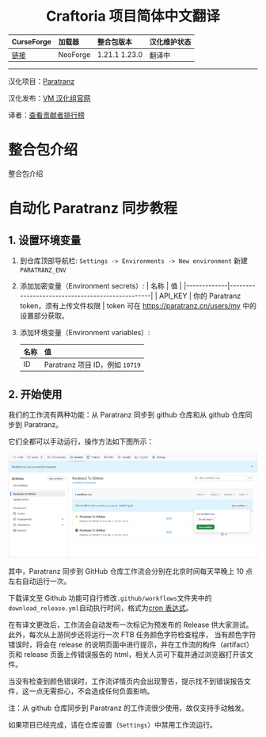 <div align="center"> 
   <h1>Craftoria 项目简体中文翻译</h1>
</div>

| CurseForge     | 加载器     | 整合包版本         | 汉化维护状态 |
| :------------- | :--------- | :----------------- | :----------- |
| [链接](https://www.curseforge.com/minecraft/modpacks/craftoria) | NeoForge | 1.21.1 1.23.0 | 翻译中       |

---

汉化项目：[Paratranz](https://paratranz.cn/projects/15860)

汉化发布：[VM 汉化组官网](https://vmct-cn.top/modpacks/项目)

译者：[查看贡献者排行榜](https://paratranz.cn/projects/15860/leaderboard)

# 整合包介绍

整合包介绍

# 自动化 Paratranz 同步教程

## 1. 设置环境变量

1. 到仓库顶部导航栏: `Settings -> Environments -> New environment` 新建 `PARATRANZ_ENV`
2. 添加加密变量（Environment secrets）:
   | 名称 | 值 |
   |-------------|-------------------------------------------------|
   | API_KEY | 你的 Paratranz token，须有上传文件权限 |
   token 可在 <https://paratranz.cn/users/my> 中的设置部分获取。
3. 添加环境变量（Environment variables）:

   | 名称 | 值                              |
   | ---- | ------------------------------- |
   | ID   | Paratranz 项目 ID，例如 `10719` |

## 2. 开始使用

我们的工作流有两种功能：从 Paratranz 同步到 github 仓库和从 github 仓库同步到 Paratranz。

它们全都可以手动运行，操作方法如下图所示：

![](.github/action.png)

其中，Paratranz 同步到 GitHub 仓库工作流会分别在北京时间每天早晚上 10 点左右自动运行一次。

下载译文至 Github 功能可自行修改`.github/workflows`文件夹中的`download_release.yml`自动执行时间，格式为[cron 表达式](https://blog.csdn.net/Stromboli/article/details/141962560)。

在有译文更改后，工作流会自动发布一次标记为预发布的 Release 供大家测试。此外，每次从上游同步还将运行一次 FTB 任务颜色字符检查程序，
当有颜色字符错误时，将会在 release 的说明页面中进行提示，并在工作流的构件（artifact）页和 release 页面上传错误报告的 html，相关人员可下载并通过浏览器打开该文件。

当没有检查到颜色错误时，工作流详情页内会出现警告，提示找不到错误报告文件，这一点无需担心，不会造成任何负面影响。

注：从 github 仓库同步到 Paratranz 的工作流很少使用，故仅支持手动触发。

如果项目已经完成，请在仓库设置（`Settings`）中禁用工作流运行。
